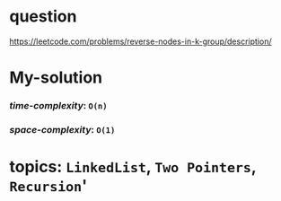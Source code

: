 # question
https://leetcode.com/problems/reverse-nodes-in-k-group/description/

# **My-solution**

### _time-complexity_: `O(n)`
### _space-complexity_: `O(1)`



# topics: `LinkedList`, `Two Pointers`, `Recursion`'